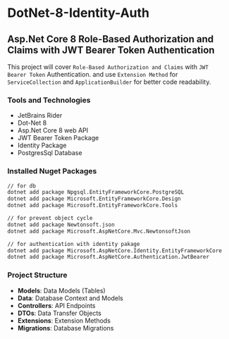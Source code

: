 ﻿# DotNet-8-Identity-Auth

## Asp.Net Core 8 Role-Based Authorization and Claims with JWT Bearer Token Authentication

This project will cover `Role-Based Authorization and Claims` with `JWT Bearer Token` Authentication.
and use `Extension Method` for `ServiceCollection` and `ApplicationBuilder` for better code readability.

### Tools and Technologies
- JetBrains Rider
- Dot-Net 8
- Asp.Net Core 8 web API
- JWT Bearer Token Package
- Identity Package
- PostgresSql Database

### Installed Nuget Packages
```bash
// for db
dotnet add package Npgsql.EntityFrameworkCore.PostgreSQL
dotnet add package Microsoft.EntityFrameworkCore.Design
dotnet add package Microsoft.EntityFrameworkCore.Tools

// for prevent object cycle
dotnet add package Newtonsoft.json
dotnet add package Microsoft.AspNetCore.Mvc.NewtonsoftJson

// for authentication with identity pakage
dotnet add package Microsoft.AspNetCore.Identity.EntityFrameworkCore
dotnet add package Microsoft.AspNetCore.Authentication.JwtBearer
```

### Project Structure
- **Models**: Data Models (Tables)
- **Data**: Database Context and Models
- **Controllers**: API Endpoints
- **DTOs**: Data Transfer Objects
- **Extensions**: Extension Methods
- **Migrations**: Database Migrations
